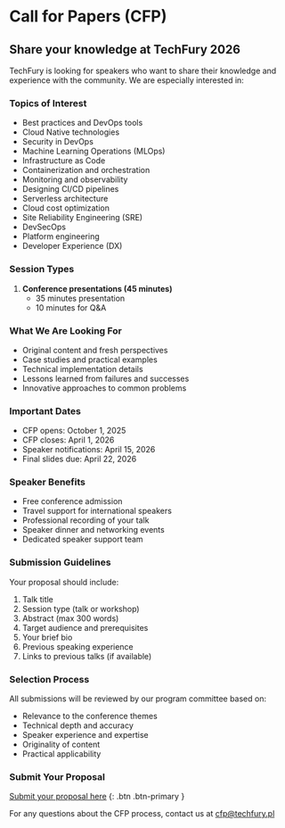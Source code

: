 <!--
.. title: Call for Papers (CFP)
.. slug: cfp
.. date: 2025-10-02 12:00:00 UTC
.. tags: 
.. category: 
.. link: 
.. description: Information for TechFury conference speakers
.. type: text
-->

# Call for Papers (CFP)

## Share your knowledge at TechFury 2026

TechFury is looking for speakers who want to share their knowledge and experience with the community. We are especially interested in:

### Topics of Interest

- Best practices and DevOps tools
- Cloud Native technologies
- Security in DevOps
- Machine Learning Operations (MLOps)
- Infrastructure as Code
- Containerization and orchestration
- Monitoring and observability
- Designing CI/CD pipelines
- Serverless architecture
- Cloud cost optimization
- Site Reliability Engineering (SRE)
- DevSecOps
- Platform engineering
- Developer Experience (DX)

### Session Types

1. **Conference presentations (45 minutes)**
   - 35 minutes presentation
   - 10 minutes for Q&A

### What We Are Looking For

- Original content and fresh perspectives
- Case studies and practical examples
- Technical implementation details
- Lessons learned from failures and successes
- Innovative approaches to common problems

### Important Dates

- CFP opens: October 1, 2025
- CFP closes: April 1, 2026
- Speaker notifications: April 15, 2026
- Final slides due: April 22, 2026

### Speaker Benefits

- Free conference admission
- Travel support for international speakers
- Professional recording of your talk
- Speaker dinner and networking events
- Dedicated speaker support team

### Submission Guidelines

Your proposal should include:

1. Talk title
2. Session type (talk or workshop)
3. Abstract (max 300 words)
4. Target audience and prerequisites
5. Your brief bio
6. Previous speaking experience
7. Links to previous talks (if available)

### Selection Process

All submissions will be reviewed by our program committee based on:

- Relevance to the conference themes
- Technical depth and accuracy
- Speaker experience and expertise
- Originality of content
- Practical applicability

### Submit Your Proposal

[Submit your proposal here](#) {: .btn .btn-primary }

For any questions about the CFP process, contact us at cfp@techfury.pl